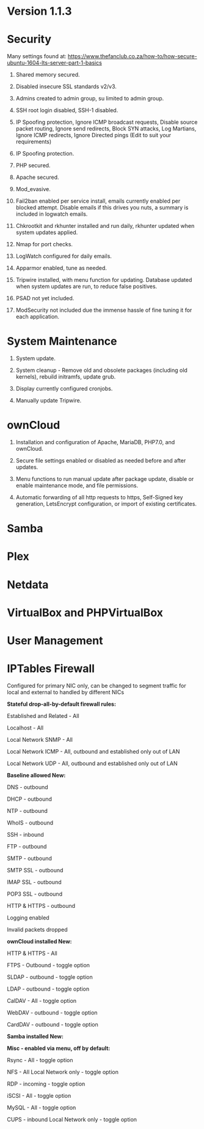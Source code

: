 # **Version 1.1.3**

  
# **Security**
  
Many settings found at: https://www.thefanclub.co.za/how-to/how-secure-ubuntu-1604-lts-server-part-1-basics
  
1) Shared memory secured.
  
2) Disabled insecure SSL standards v2/v3.
  
3) Admins created to admin group, su limited to admin group.
  
4) SSH root login disabled, SSH-1 disabled.
  
5) IP Spoofing protection, Ignore ICMP broadcast requests, Disable source packet routing, Ignore send redirects, Block SYN attacks, Log Martians, Ignore ICMP redirects, Ignore Directed pings (Edit to suit your requirements)
  
6) IP Spoofing protection.
  
7) PHP secured.
  
8) Apache secured.
  
9) Mod_evasive.
  
10) Fail2ban enabled per service install, emails currently enabled per blocked attempt. Disable emails if this drives you nuts, a summary is included in logwatch emails.
  
11) Chkrootkit and rkhunter installed and run daily, rkhunter updated when system updates applied.
  
12) Nmap for port checks.
  
13) LogWatch configured for daily emails.
  
14) Apparmor enabled, tune as needed.
  
15) Tripwire installed, with menu function for updating. Database updated when system updates are run, to reduce false positives.
  
16) PSAD not yet included.
  
17) ModSecurity not included due the immense hassle of fine tuning it for each application.
  
  
# **System Maintenance**

1) System update.

2) System cleanup - Remove old and obsolete packages (including old kernels), rebuild initramfs, update grub.

3) Display currently configured cronjobs.

4) Manually update Tripwire.


# **ownCloud**
  
1) Installation and configuration of Apache, MariaDB, PHP7.0, and ownCloud.
  
2) Secure file settings enabled or disabled as needed before and after updates.
  
3) Menu functions to run manual update after package update, disable or enable maintenance mode, and file permissions.
  
4) Automatic forwarding of all http requests to https, Self-Signed key generation, LetsEncrypt configuration, or import of existing certificates.
  
  
# **Samba**
  
  
# **Plex**
  
  
# **Netdata**
  
  
# **VirtualBox and PHPVirtualBox**
  
  
# **User Management**
  
  
# **IPTables Firewall**
  
Configured for primary NIC only, can be changed to segment traffic for local and external to handled by different NICs
  
  
**Stateful drop-all-by-default firewall rules:**

Established and Related - All

Localhost - All

Local Network SNMP - All

Local Network ICMP - All, outbound and established only out of LAN

Local Network UDP - All, outbound and established only out of LAN
  
  
**Baseline allowed New:**

DNS - outbound

DHCP - outbound

NTP - outbound

WhoIS - outbound

SSH - inbound

FTP - outbound

SMTP - outbound

SMTP SSL - outbound

IMAP SSL - outbound

POP3 SSL - outbound

HTTP & HTTPS - outbound

Logging enabled

Invalid packets dropped
  
  
**ownCloud installed New:**

HTTP & HTTPS - All

FTPS - Outbound - toggle option

SLDAP - outbound - toggle option

LDAP - outbound - toggle option

CalDAV - All - toggle option

WebDAV - outbound - toggle option

CardDAV - outbound - toggle option
  
  
**Samba installed New:**
  
  
**Misc - enabled via menu, off by default:**

Rsync - All - toggle option

NFS - All Local Network only - toggle option

RDP - incoming - toggle option

iSCSI - All - toggle option

MySQL - All - toggle option

CUPS - inbound Local Network only - toggle option
